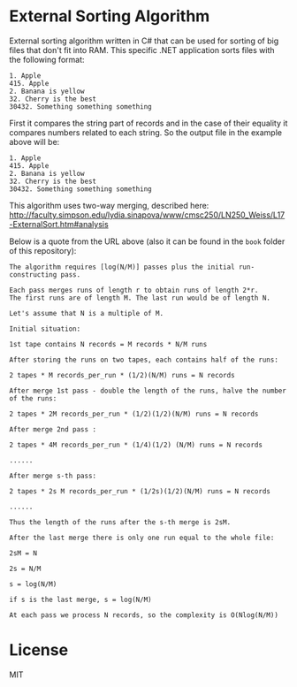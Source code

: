# External Sorting Algorithm
External sorting algorithm written in C# that can be used for sorting of big files that don't fit into RAM. This specific .NET application sorts files with the following format:

    1. Apple
    415. Apple
    2. Banana is yellow
    32. Cherry is the best
    30432. Something something something

First it compares the string part of records and in the case of their equality it compares numbers related to each string. So the output  file in the example above will be:

    1. Apple
    415. Apple
    2. Banana is yellow
    32. Cherry is the best
    30432. Something something something

This algorithm uses two-way merging, described here:
http://faculty.simpson.edu/lydia.sinapova/www/cmsc250/LN250_Weiss/L17-ExternalSort.htm#analysis

Below is a quote from the URL above (also it can be found in the `book` folder of this repository):


    The algorithm requires [log(N/M)] passes plus the initial run-constructing pass.

    Each pass merges runs of length r to obtain runs of length 2*r.
    The first runs are of length M. The last run would be of length N.

    Let's assume that N is a multiple of M.

    Initial situation:

    1st tape contains N records = M records * N/M runs

    After storing the runs on two tapes, each contains half of the runs:

    2 tapes * M records_per_run * (1/2)(N/M) runs = N records

    After merge 1st pass - double the length of the runs, halve the number of the runs:

    2 tapes * 2M records_per_run * (1/2)(1/2)(N/M) runs = N records

    After merge 2nd pass :

    2 tapes * 4M records_per_run * (1/4)(1/2) (N/M) runs = N records

    ......

    After merge s-th pass:

    2 tapes * 2s M records_per_run * (1/2s)(1/2)(N/M) runs = N records

    ......

    Thus the length of the runs after the s-th merge is 2sM.

    After the last merge there is only one run equal to the whole file:

    2sM = N

    2s = N/M

    s = log(N/M)

    if s is the last merge, s = log(N/M)

    At each pass we process N records, so the complexity is O(Nlog(N/M))


License
====

MIT
